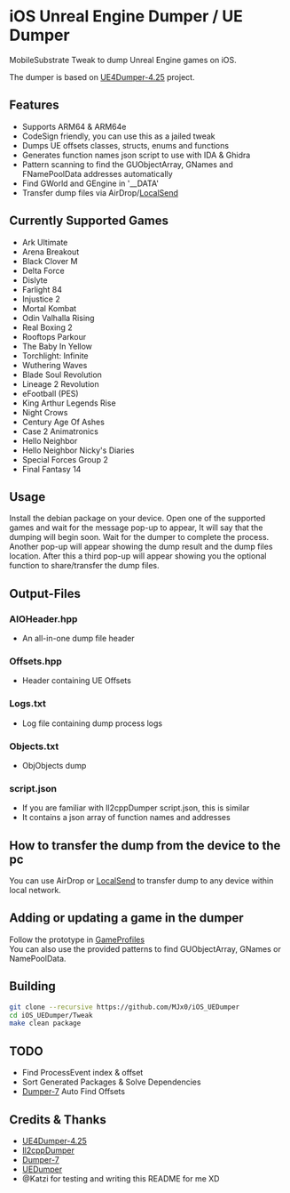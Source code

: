 # iOS Unreal Engine Dumper / UE Dumper

MobileSubstrate Tweak to dump Unreal Engine games on iOS.

The dumper is based on [UE4Dumper-4.25](https://github.com/guttir14/UnrealDumper-4.25)
project.

## Features

* Supports ARM64 & ARM64e
* CodeSign friendly, you can use this as a jailed tweak
* Dumps UE offsets classes, structs, enums and functions
* Generates function names json script to use with IDA & Ghidra
* Pattern scanning to find the GUObjectArray, GNames and FNamePoolData addresses automatically
* Find GWorld and GEngine in '__DATA'
* Transfer dump files via AirDrop/[LocalSend](https://github.com/localsend/localsend)

## Currently Supported Games

* Ark Ultimate
* Arena Breakout
* Black Clover M
* Delta Force
* Dislyte
* Farlight 84
* Injustice 2
* Mortal Kombat
* Odin Valhalla Rising
* Real Boxing 2
* Rooftops Parkour
* The Baby In Yellow
* Torchlight: Infinite
* Wuthering Waves
* Blade Soul Revolution
* Lineage 2 Revolution
* eFootball (PES)
* King Arthur Legends Rise
* Night Crows
* Century Age Of Ashes
* Case 2 Animatronics
* Hello Neighbor
* Hello Neighbor Nicky's Diaries
* Special Forces Group 2
* Final Fantasy 14

## Usage

Install the debian package on your device.
Open one of the supported games and wait for the message pop-up to appear, It will say that the dumping will begin soon.
Wait for the dumper to complete the process.
Another pop-up will appear showing the dump result and the dump files location.
After this a third pop-up will appear showing you the optional function to share/transfer the dump files.

## Output-Files

### AIOHeader.hpp

* An all-in-one dump file header

### Offsets.hpp

* Header containing UE Offsets

### Logs.txt

* Log file containing dump process logs

### Objects.txt

* ObjObjects dump

### script.json

* If you are familiar with Il2cppDumper script.json, this is similar
* It contains a json array of function names and addresses

## How to transfer the dump from the device to the pc

You can use AirDrop or [LocalSend](https://github.com/localsend/localsend) to transfer dump to any device within local network.

## Adding or updating a game in the dumper

Follow the prototype in [GameProfiles](Tweak/src/UE/UEGameProfiles)<br/>
You can also use the provided patterns to find GUObjectArray, GNames or NamePoolData.

## Building

```bash
git clone --recursive https://github.com/MJx0/iOS_UEDumper
cd iOS_UEDumper/Tweak
make clean package
```

## TODO

* Find ProcessEvent index & offset
* Sort Generated Packages & Solve Dependencies
* [Dumper-7](https://github.com/Encryqed/Dumper-7) Auto Find Offsets

## Credits & Thanks

* [UE4Dumper-4.25](https://github.com/guttir14/UnrealDumper-4.25)
* [Il2cppDumper](https://github.com/Perfare/Il2CppDumper)
* [Dumper-7](https://github.com/Encryqed/Dumper-7)
* [UEDumper](https://github.com/Spuckwaffel/UEDumper)
* @Katzi for testing and writing this README for me XD
